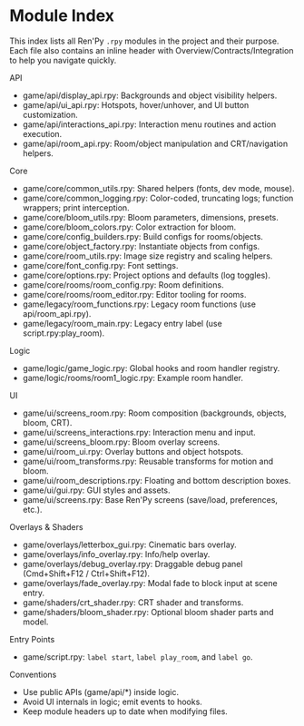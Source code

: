# Module Index

This index lists all Ren'Py `.rpy` modules in the project and their purpose. Each file also contains an inline header with Overview/Contracts/Integration to help you navigate quickly.

API
- game/api/display_api.rpy: Backgrounds and object visibility helpers.
- game/api/ui_api.rpy: Hotspots, hover/unhover, and UI button customization.
- game/api/interactions_api.rpy: Interaction menu routines and action execution.
- game/api/room_api.rpy: Room/object manipulation and CRT/navigation helpers.

Core
- game/core/common_utils.rpy: Shared helpers (fonts, dev mode, mouse).
- game/core/common_logging.rpy: Color-coded, truncating logs; function wrappers; print interception.
- game/core/bloom_utils.rpy: Bloom parameters, dimensions, presets.
- game/core/bloom_colors.rpy: Color extraction for bloom.
- game/core/config_builders.rpy: Build configs for rooms/objects.
- game/core/object_factory.rpy: Instantiate objects from configs.
- game/core/room_utils.rpy: Image size registry and scaling helpers.
- game/core/font_config.rpy: Font settings.
- game/core/options.rpy: Project options and defaults (log toggles).
- game/core/rooms/room_config.rpy: Room definitions.
- game/core/rooms/room_editor.rpy: Editor tooling for rooms.
- game/legacy/room_functions.rpy: Legacy room functions (use api/room_api.rpy).
- game/legacy/room_main.rpy: Legacy entry label (use script.rpy:play_room).

Logic
- game/logic/game_logic.rpy: Global hooks and room handler registry.
- game/logic/rooms/room1_logic.rpy: Example room handler.

UI
- game/ui/screens_room.rpy: Room composition (backgrounds, objects, bloom, CRT).
- game/ui/screens_interactions.rpy: Interaction menu and input.
- game/ui/screens_bloom.rpy: Bloom overlay screens.
- game/ui/room_ui.rpy: Overlay buttons and object hotspots.
- game/ui/room_transforms.rpy: Reusable transforms for motion and bloom.
- game/ui/room_descriptions.rpy: Floating and bottom description boxes.
- game/ui/gui.rpy: GUI styles and assets.
- game/ui/screens.rpy: Base Ren'Py screens (save/load, preferences, etc.).

Overlays & Shaders
- game/overlays/letterbox_gui.rpy: Cinematic bars overlay.
- game/overlays/info_overlay.rpy: Info/help overlay.
- game/overlays/debug_overlay.rpy: Draggable debug panel (Cmd+Shift+F12 / Ctrl+Shift+F12).
- game/overlays/fade_overlay.rpy: Modal fade to block input at scene entry.
- game/shaders/crt_shader.rpy: CRT shader and transforms.
- game/shaders/bloom_shader.rpy: Optional bloom shader parts and model.

Entry Points
- game/script.rpy: `label start`, `label play_room`, and `label go`.

Conventions
- Use public APIs (game/api/*) inside logic.
- Avoid UI internals in logic; emit events to hooks.
- Keep module headers up to date when modifying files.
